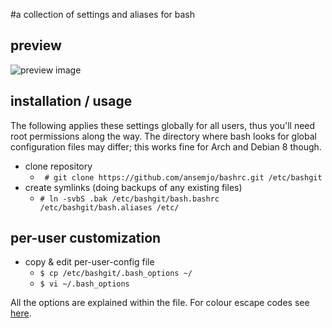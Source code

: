 #a collection of settings and aliases for bash

## preview
![preview image](http://i.imgur.com/CAFiwm6.png "preview hosted on imgur")

## installation / usage
The following applies these settings globally for all users, thus you'll need root permissions along the way. The directory where bash looks for global configuration files may differ; this works fine for Arch and Debian 8 though.

+ clone repository
  * ` # git clone https://github.com/ansemjo/bashrc.git /etc/bashgit`
+ create symlinks (doing backups of any existing files)
  * `# ln -svbS .bak /etc/bashgit/bash.bashrc /etc/bashgit/bash.aliases /etc/`
  
## per-user customization
+ copy & edit per-user-config file
  * `$ cp /etc/bashgit/.bash_options ~/`
  * `$ vi ~/.bash_options`
  
All the options are explained within the file. For colour escape codes see [here](http://misc.flogisoft.com/bash/tip_colors_and_formatting).
